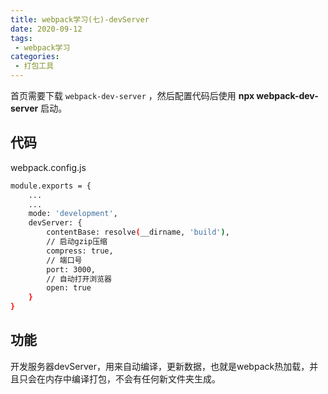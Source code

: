 ```yaml
---
title: webpack学习(七)-devServer
date: 2020-09-12
tags:
 - webpack学习 
categories: 
 - 打包工具
---
```


首页需要下载 `webpack-dev-server` ，然后配置代码后使用 **npx webpack-dev-server** 启动。

## 代码

webpack.config.js

```bash
module.exports = {
    ...
    ...
    mode: 'development',
    devServer: {
        contentBase: resolve(__dirname, 'build'),
        // 启动gzip压缩
        compress: true,
        // 端口号
        port: 3000,
        // 自动打开浏览器
        open: true
    }
}
```

## 功能

开发服务器devServer，用来自动编译，更新数据，也就是webpack热加载，并且只会在内存中编译打包，不会有任何新文件夹生成。
